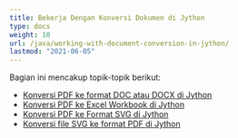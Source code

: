 ```yaml
---
title: Bekerja Dengan Konversi Dokumen di Jython
type: docs
weight: 10
url: /java/working-with-document-conversion-in-jython/
lastmod: "2021-06-05"
---
```


Bagian ini mencakup topik-topik berikut:

- [Konversi PDF ke format DOC atau DOCX di Jython](/pdf/java/convert-pdf-to-doc-or-docx-format-in-jython/)
- [Konversi PDF ke Excel Workbook di Jython](/pdf/java/convert-pdf-to-excel-workbook-in-jython)
- [Konversi PDF ke Format SVG di Jython](/pdf/java/convert-pdf-to-svg-format-in-jython/)
- [Konversi file SVG ke format PDF di Jython](/pdf/java/convert-svg-file-to-pdf-format-in-jython/)